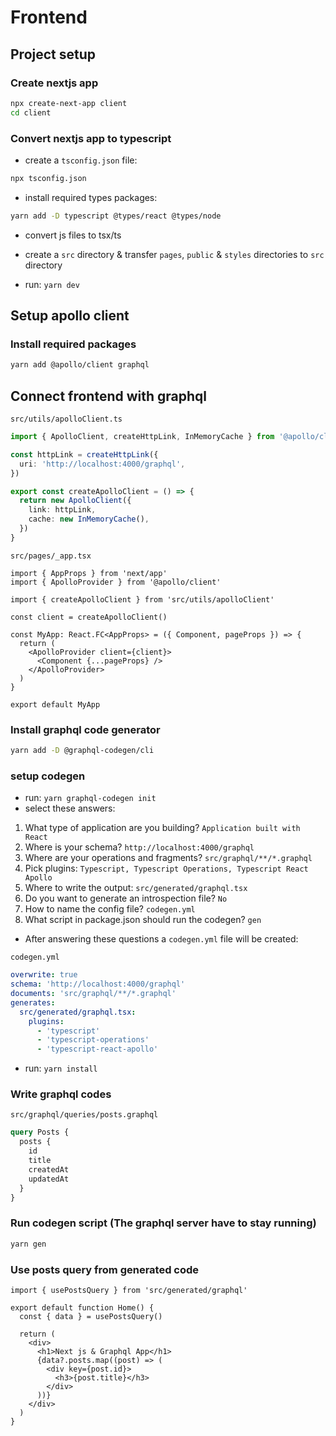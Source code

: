 # Frontend

## Project setup

### Create nextjs app

```bash
npx create-next-app client
cd client
```

### Convert nextjs app to typescript

- create a `tsconfig.json` file:

```bash
npx tsconfig.json
```

- install required types packages:

```bash
yarn add -D typescript @types/react @types/node
```

- convert js files to tsx/ts

- create a `src` directory & transfer `pages`, `public` & `styles` directories to `src` directory

- run: `yarn dev`

## Setup apollo client

### Install required packages

```bash
yarn add @apollo/client graphql
```

## Connect frontend with graphql

`src/utils/apolloClient.ts`

```ts
import { ApolloClient, createHttpLink, InMemoryCache } from '@apollo/client'

const httpLink = createHttpLink({
  uri: 'http://localhost:4000/graphql',
})

export const createApolloClient = () => {
  return new ApolloClient({
    link: httpLink,
    cache: new InMemoryCache(),
  })
}
```

`src/pages/_app.tsx`

```tsx
import { AppProps } from 'next/app'
import { ApolloProvider } from '@apollo/client'

import { createApolloClient } from 'src/utils/apolloClient'

const client = createApolloClient()

const MyApp: React.FC<AppProps> = ({ Component, pageProps }) => {
  return (
    <ApolloProvider client={client}>
      <Component {...pageProps} />
    </ApolloProvider>
  )
}

export default MyApp
```

### Install graphql code generator

```bash
yarn add -D @graphql-codegen/cli
```

### setup codegen

- run: `yarn graphql-codegen init`
- select these answers:

1. What type of application are you building? `Application built with React`
2. Where is your schema? `http://localhost:4000/graphql`
3. Where are your operations and fragments? `src/graphql/**/*.graphql`
4. Pick plugins: `Typescript, Typescript Operations, Typescript React Apollo`
5. Where to write the output: `src/generated/graphql.tsx`
6. Do you want to generate an introspection file? `No`
7. How to name the config file? `codegen.yml`
8. What script in package.json should run the codegen? `gen`

- After answering these questions a `codegen.yml` file will be created:

`codegen.yml`

```yml
overwrite: true
schema: 'http://localhost:4000/graphql'
documents: 'src/graphql/**/*.graphql'
generates:
  src/generated/graphql.tsx:
    plugins:
      - 'typescript'
      - 'typescript-operations'
      - 'typescript-react-apollo'
```

- run: `yarn install`

### Write graphql codes

`src/graphql/queries/posts.graphql`

```graphql
query Posts {
  posts {
    id
    title
    createdAt
    updatedAt
  }
}
```

### Run codegen script (The graphql server have to stay running)

```bash
yarn gen
```

### Use posts query from generated code

```tsx
import { usePostsQuery } from 'src/generated/graphql'

export default function Home() {
  const { data } = usePostsQuery()

  return (
    <div>
      <h1>Next js & Graphql App</h1>
      {data?.posts.map((post) => (
        <div key={post.id}>
          <h3>{post.title}</h3>
        </div>
      ))}
    </div>
  )
}
```
